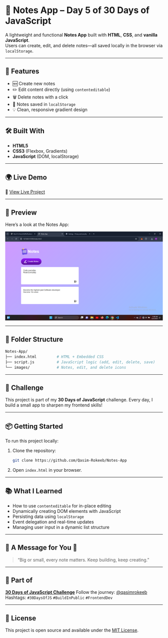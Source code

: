 
# 📝 Notes App – Day 5 of 30 Days of JavaScript

A lightweight and functional **Notes App** built with **HTML**, **CSS**, and **vanilla JavaScript**.  
Users can create, edit, and delete notes—all saved locally in the browser via `localStorage`.

---

## 🚀 Features

* 🆕 Create new notes
* ✏️ Edit content directly (using `contenteditable`)
* 🗑️ Delete notes with a click
* 💾 Notes saved in `localStorage`
* 💡 Clean, responsive gradient design

---

## 🛠️ Built With

* **HTML5**
* **CSS3** (Flexbox, Gradients)
* **JavaScript** (DOM, localStorage)

---

## 🌍 Live Demo

🔗 [View Live Project](https://qasim-rokeeb.github.io/Notes-App/)

---

## 📸 Preview

Here’s a look at the Notes App:

![App Preview](https://raw.githubusercontent.com/Qasim-Rokeeb/Notes-App/main/screenshot.png)

---

## 📂 Folder Structure

```bash
Notes-App/
├── index.html         # HTML + Embedded CSS
├── script.js          # JavaScript logic (add, edit, delete, save)
└── images/            # Notes, edit, and delete icons
````

---

## 📅 Challenge

This project is part of my **30 Days of JavaScript** challenge.
Every day, I build a small app to sharpen my frontend skills!

---

## 📦 Getting Started

To run this project locally:

1. Clone the repository:

   ```bash
   git clone https://github.com/Qasim-Rokeeb/Notes-App
   ```

2. Open `index.html` in your browser.

---

## 📚 What I Learned

* How to use `contenteditable` for in-place editing
* Dynamically creating DOM elements with JavaScript
* Persisting data using `localStorage`
* Event delegation and real-time updates
* Managing user input in a dynamic list structure

---

## 🌟 A Message for You 🙂

> “Big or small, every note matters. Keep building, keep creating.”

---

## 🧩 Part of

**[30 Days of JavaScript Challenge](#)**
Follow the journey: [@qasimrokeeb](https://x.com/qasimrokeeb)
Hashtags: `#30DaysOfJS` `#BuildInPublic` `#FrontendDev`

---

## 📜 License

This project is open source and available under the [MIT License](LICENSE).

```

